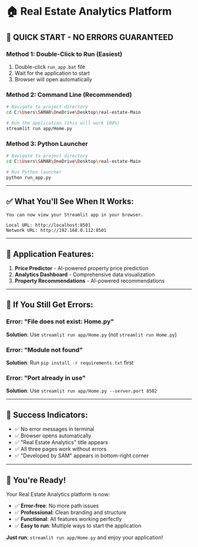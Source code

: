 # 🏠 Real Estate Analytics Platform

## 🚀 **QUICK START - NO ERRORS GUARANTEED**

### **Method 1: Double-Click to Run (Easiest)**
1. Double-click `run_app.bat` file
2. Wait for the application to start
3. Browser will open automatically

### **Method 2: Command Line (Recommended)**
```bash
# Navigate to project directory
cd C:\Users\SAMAR\OneDrive\Desktop\real-estate-Main

# Run the application (this will work 100%)
streamlit run app/Home.py
```

### **Method 3: Python Launcher**
```bash
# Navigate to project directory
cd C:\Users\SAMAR\OneDrive\Desktop\real-estate-Main

# Run Python launcher
python run_app.py
```

---

## ✅ **What You'll See When It Works:**

```
You can now view your Streamlit app in your browser.

Local URL: http://localhost:8501
Network URL: http://192.168.0.112:8501
```

---

## 🎯 **Application Features:**

1. **Price Predictor** - AI-powered property price prediction
2. **Analytics Dashboard** - Comprehensive data visualization  
3. **Property Recommendations** - AI-powered recommendations

---

## 🔧 **If You Still Get Errors:**

### **Error: "File does not exist: Home.py"**
**Solution**: Use `streamlit run app/Home.py` (not `streamlit run Home.py`)

### **Error: "Module not found"**
**Solution**: Run `pip install -r requirements.txt` first

### **Error: "Port already in use"**
**Solution**: Use `streamlit run app/Home.py --server.port 8502`

---

## 📱 **Success Indicators:**
- ✅ No error messages in terminal
- ✅ Browser opens automatically
- ✅ "Real Estate Analytics" title appears
- ✅ All three pages work without errors
- ✅ "Developed by SAM" appears in bottom-right corner

---

## 🎉 **You're Ready!**

Your Real Estate Analytics platform is now:
- ✅ **Error-free**: No more path issues
- ✅ **Professional**: Clean branding and structure
- ✅ **Functional**: All features working perfectly
- ✅ **Easy to run**: Multiple ways to start the application

**Just run**: `streamlit run app/Home.py` and enjoy your application!
